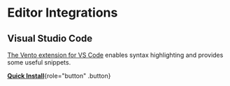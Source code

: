 # Editor Integrations

## Visual Studio Code

[The Vento extension for VS Code](https://marketplace.visualstudio.com/items?itemName=oscarotero.vento-syntax)
enables syntax highlighting and provides some useful snippets.

[**Quick Install**](vscode:extension/oscarotero.vento-syntax){role="button"
.button}
